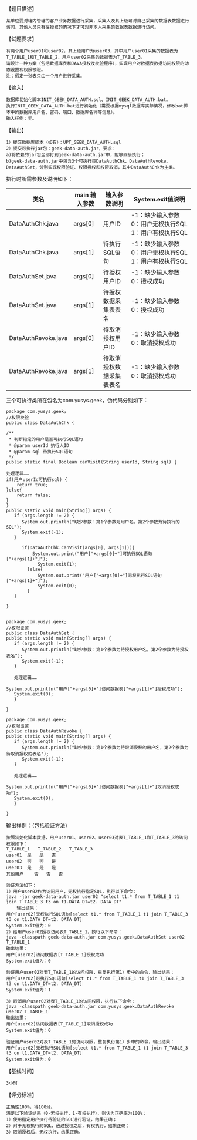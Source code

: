 【题目描述】

    某单位要对辖内管辖的客户业务数据进行采集，采集人及其上级可对自己采集的数据表数据进行访问，其他人员只有在授权的情况下才可对非本人采集的数据表数据进行访问。
【试题要求】

    有两个用户user01和user02，其上级用户为user03，其中用户user01采集的数据表为T_TABLE_1和T_TABLE_2，用户user02采集的数据表为T_TABLE_3。
	请设计一种方案（包括数据库表和JAVA授权及校验程序），实现用户对数据表数据访问权限的动态设置和权限校验。
    注：假定一张表只由一个用户进行采集。

【输入】
    
    数据库初始化脚本INIT_GEEK_DATA_AUTH.sql、INIT_GEEK_DATA_AUTH.bat。
	执行INIT_GEEK_DATA_AUTH.bat进行初始化（需要根据mysql数据库实际情况，修改bat脚本中的数据库用户名、密码、端口、数据库名称等信息）。
	输入样例：无。
【输出】

    1）提交数据库脚本（如有）：UPT_GEEK_DATA_AUTH.sql
    2）提交可执行jar包：geek-data-auth.jar，要求：
    a)将依赖的jar包全部打到geek-data-auth.jar中，能够直接执行；
    b)geek-data-auth.jar中包含3个可执行类DataAuthChk、DataAuthRevoke、DataAuthSet，分别实现权限验证、权限授权和权限取消，其中DataAuthChk为主类。

执行时所需参数及说明如下：

|类名|main 输入参数|	输入参数说明|	System.exit值说明|
|---|---|---|---|
|DataAuthChk.java|args[0]|用户ID|	-1：缺少输入参数  0：用户无权执行SQL  1：用户有权执行SQL|
|DataAuthChk.java|args[1]|	待执行SQL语句	|	-1：缺少输入参数  0：用户无权执行SQL  1：用户有权执行SQL|
|DataAuthSet.java|	args[0]|	待授权用户ID|	-1：缺少输入参数 0：授权成功|
|DataAuthSet.java|	args[1]|	待授权数据采集表表名|	-1：缺少输入参数 0：授权成功|
|DataAuthRevoke.java|	args[0]	|待取消授权用户ID|	-1：缺少输入参数  0：取消授权成功|
|DataAuthRevoke.java|	args[1]	|待取消授权数据采集表表名|	-1：缺少输入参数  0：取消授权成功|

三个可执行类所在包名为com.yusys.geek，伪代码分别如下：
```
package com.yusys.geek;
//权限校验
public class DataAuthChk {

/**
 * 判断指定的用户是否可执行SQL语句
 * @param userId 执行人ID
 * @param sql 待执行SQL语句
 */
public static final Boolean canVisit(String userId, String sql) {
    
处理逻辑……
if(用户userId可执行sql) {
    return true;
}else{
    return false;
}
}
public static void main(String[] args) {
   if (args.length != 2) {
      System.out.println("缺少参数：第1个参数为用户名，第2个参数为待执行的SQL");
      System.exit(-1);
   }

      if(DataAuthChk.canVisit(args[0], args[1])){
          System.out.print("用户["+args[0]+"]可执行SQL语句["+args[1]+"]");
            System.exit(1);
        }else{
            System.out.print("用户["+args[0]+"]无权执行SQL语句["+args[1]+"]");
            System.exit(0);
        }
   }

}


package com.yusys.geek;
//权限设置
public class DataAuthSet {
public static void main(String[] args) {
   if (args.length != 2) {
      System.out.println("缺少参数：第1个参数为待授权用户名，第2个参数为待授权表名");
      System.exit(-1);
   }
   
   处理逻辑……
   
System.out.println("用户["+args[0]+"]访问数据表["+args[1]+"]授权成功");
   System.exit(0);
   }

}

package com.yusys.geek;
//权限设置
public class DataAuthRevoke {
public static void main(String[] args) {
   if (args.length != 2) {
      System.out.println("缺少参数：第1个参数为待取消授权的用户名，第2个参数为待取消授权的表名");
      System.exit(-1);
   }
   
   处理逻辑……
   
System.out.println("用户["+args[0]+"]访问数据表["+args[1]+"]取消授权成功");
   System.exit(0);
   }

}
```



输出样例：（包括验证方法）

    按照初始化脚本数据，用户user01、user02、user03对表T_TABLE_1和T_TABLE_3的访问权限如下：
	T_TABLE_1	T_TABLE_2	T_TABLE_3
    user01	是	是	否
    user02	否	否	是
    user03	是	是	是
    其他用户	否	否	否

    验证方法如下：
    1）用户user02作为访问用户，无权执行指定SQL，执行以下命令：
    java -jar geek-data-auth.jar user02 "select t1.* from T_TABLE_1 t1 join T_TABLE_3 t3 on t1.DATA_DT=t2. DATA_DT"
    	输出结果：
    用户[user02]无权执行SQL语句[select t1.* from T_TABLE_1 t1 join T_TABLE_3 t3 on t1.DATA_DT=t2. DATA_DT]
    System.exit值为：0
    2）给用户user02授权访问表T_TABLE_1，执行以下命令：
    java -classpath geek-data-auth.jar com.yusys.geek.DataAuthSet user02 T_TABLE_1
    输出结果：
    用户[user02]访问数据表[T_TABLE_1]授权成功
    System.exit值为：0
    
    验证用户user02对表T_TABLE_1的访问权限，重复执行第1）步中的命令，输出结果：
    用户[user02]可执行SQL语句[select t1.* from T_TABLE_1 t1 join T_TABLE_3 t3 on t1.DATA_DT=t2. DATA_DT]
    System.exit值为：1
    
    3）取消用户user02对表T_TABLE_1的访问权限，执行以下命令：
    java -classpath geek-data-auth.jar com.yusys.geek.DataAuthRevoke user02 T_TABLE_1
    输出结果：
    用户[user02]访问数据表[T_TABLE_1]取消授权成功
    System.exit值为：0
    
    验证用户user02对表T_TABLE_1的访问权限，重复执行第1）步中的命令，输出结果：
    用户[user02]无权执行SQL语句[select t1.* from T_TABLE_1 t1 join T_TABLE_3 t3 on t1.DATA_DT=t2. DATA_DT]
    System.exit值为：0

【基线时间】
	
	3小时
【评分标准】
	
	正确性100%，得100分。
    满足以下验证结果（0-无权执行，1-有权执行），则认为正确率为100%：
    1）使用指定用户执行待验证的SQL进行验证，结果正确；
    2）对于无权执行的SQL，通过授权之后，有权执行，结果正确；
    3）取消授权后，无权执行，结果正确。